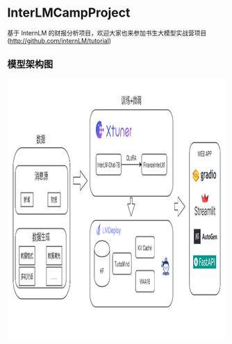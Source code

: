 # InterLMCampProject

基于 InternLM 的财报分析项目，欢迎大家也来参加书生大模型实战营项目(http://github.com/internLM/tutorial)

## 模型架构图

<img src="./imgs/img.png" height = 600px weight = 400px>
